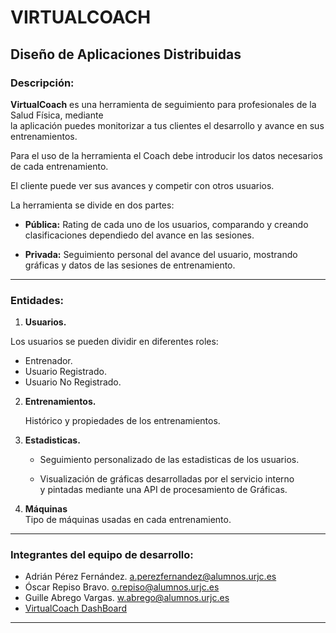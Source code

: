 
# VIRTUALCOACH
## Diseño de Aplicaciones Distribuidas

### **Descripción:** 
  
  **VirtualCoach** es una herramienta de seguimiento para profesionales de la Salud Física, mediante  
  la aplicación puedes monitorizar a tus clientes el desarrollo y avance en sus entrenamientos.  

  Para el uso de la herramienta el Coach debe introducir los datos necesarios de cada entrenamiento.  

  El cliente puede ver sus avances y competir con otros usuarios.  

  La herramienta se divide en dos partes:   
    
  - **Pública:** Rating de cada uno de los usuarios, comparando y creando clasificaciones dependiedo del avance en las sesiones.
    
  - **Privada:** Seguimiento personal del avance del usuario, mostrando gráficas y datos de las sesiones de entrenamiento.
  

  - - -
### **Entidades:**
  
  1. **Usuarios.**    

  Los usuarios se pueden dividir en diferentes roles:  
  - Entrenador.  
  - Usuario Registrado.
  - Usuario No Registrado.

  2. **Entrenamientos.**  
    
      Histórico y propiedades  de los entrenamientos.

  3. **Estadisticas.**
      
      - Seguimiento personalizado de las estadisticas de los usuarios.  

      - Visualización de gráficas desarrolladas por el servicio interno  
       y pintadas mediante una API de procesamiento de Gráficas.  

  4.  **Máquinas**  
      Tipo de máquinas usadas en cada entrenamiento.  
      

- - -
### **Integrantes del equipo de desarrollo:**

  - Adrián Pérez Fernández. [a.perezfernandez@alumnos.urjc.es](a.perezfernandez@alumnos.urjc.es)
  - Óscar Repiso Bravo. [o.repiso@alumnos.urjc.es](o.repiso@alumnos.urjc.es)
  - Guille Abrego Vargas. [w.abrego@alumnos.urjc.es](w.abrego@alumnos.urjc.es)   
  - [VirtualCoach DashBoard]( https://trello.com/b/UXnlMufa)

- - -
